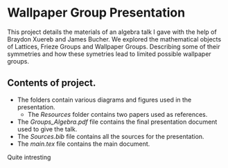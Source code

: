 # Wallpaper Group Presentation

This project details the materials of an algebra talk I gave with the help of Braydon Xuereb and James Bucher.
We explored the mathematical objects of Lattices, Frieze Groups and Wallpaper Groups. 
Describing some of their symmetries and how these symetries lead to limited possible wallpaper groups.  

## Contents of project.
- The folders contain various diagrams and figures used in the presentation.
  - The *Resources* folder contains two papers used as references.
- The *Groups_Algebra.pdf* file contains the final presentation document used to give the talk.
- The *Sources.bib* file contains all the sources for the presentation.
- The *main.tex* file contains the main document.

Quite intresting

